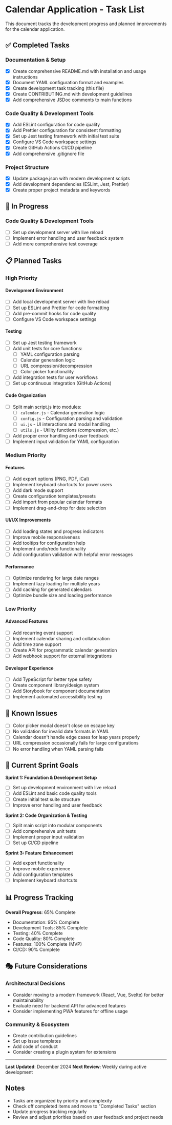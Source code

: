 # Calendar Application - Task List

This document tracks the development progress and planned improvements for the calendar application.

## ✅ Completed Tasks

### Documentation & Setup
- [x] Create comprehensive README.md with installation and usage instructions
- [x] Document YAML configuration format and examples
- [x] Create development task tracking (this file)
- [x] Create CONTRIBUTING.md with development guidelines
- [x] Add comprehensive JSDoc comments to main functions

### Code Quality & Development Tools
- [x] Add ESLint configuration for code quality
- [x] Add Prettier configuration for consistent formatting
- [x] Set up Jest testing framework with initial test suite
- [x] Configure VS Code workspace settings
- [x] Create GitHub Actions CI/CD pipeline
- [x] Add comprehensive .gitignore file

### Project Structure
- [x] Update package.json with modern development scripts
- [x] Add development dependencies (ESLint, Jest, Prettier)
- [x] Create proper project metadata and keywords

## 🔄 In Progress

### Code Quality & Development Tools
- [ ] Set up development server with live reload
- [ ] Implement error handling and user feedback system
- [ ] Add more comprehensive test coverage

## 📋 Planned Tasks

### High Priority

#### Development Environment
- [ ] Add local development server with live reload
- [ ] Set up ESLint and Prettier for code formatting
- [ ] Add pre-commit hooks for code quality
- [ ] Configure VS Code workspace settings

#### Testing
- [ ] Set up Jest testing framework
- [ ] Add unit tests for core functions:
  - [ ] YAML configuration parsing
  - [ ] Calendar generation logic
  - [ ] URL compression/decompression
  - [ ] Color picker functionality
- [ ] Add integration tests for user workflows
- [ ] Set up continuous integration (GitHub Actions)

#### Code Organization
- [ ] Split main script.js into modules:
  - [ ] `calendar.js` - Calendar generation logic
  - [ ] `config.js` - Configuration parsing and validation
  - [ ] `ui.js` - UI interactions and modal handling
  - [ ] `utils.js` - Utility functions (compression, etc.)
- [ ] Add proper error handling and user feedback
- [ ] Implement input validation for YAML configuration

### Medium Priority

#### Features
- [ ] Add export options (PNG, PDF, iCal)
- [ ] Implement keyboard shortcuts for power users
- [ ] Add dark mode support
- [ ] Create configuration templates/presets
- [ ] Add import from popular calendar formats
- [ ] Implement drag-and-drop for date selection

#### UI/UX Improvements
- [ ] Add loading states and progress indicators
- [ ] Improve mobile responsiveness
- [ ] Add tooltips for configuration help
- [ ] Implement undo/redo functionality
- [ ] Add configuration validation with helpful error messages

#### Performance
- [ ] Optimize rendering for large date ranges
- [ ] Implement lazy loading for multiple years
- [ ] Add caching for generated calendars
- [ ] Optimize bundle size and loading performance

### Low Priority

#### Advanced Features
- [ ] Add recurring event support
- [ ] Implement calendar sharing and collaboration
- [ ] Add time zone support
- [ ] Create API for programmatic calendar generation
- [ ] Add webhook support for external integrations

#### Developer Experience
- [ ] Add TypeScript for better type safety
- [ ] Create component library/design system
- [ ] Add Storybook for component documentation
- [ ] Implement automated accessibility testing

## 🐛 Known Issues

- [ ] Color picker modal doesn't close on escape key
- [ ] No validation for invalid date formats in YAML
- [ ] Calendar doesn't handle edge cases for leap years properly
- [ ] URL compression occasionally fails for large configurations
- [ ] No error handling when YAML parsing fails

## 🎯 Current Sprint Goals

**Sprint 1: Foundation & Development Setup**
- [ ] Set up development environment with live reload
- [ ] Add ESLint and basic code quality tools
- [ ] Create initial test suite structure
- [ ] Improve error handling and user feedback

**Sprint 2: Code Organization & Testing**
- [ ] Split main script into modular components
- [ ] Add comprehensive unit tests
- [ ] Implement proper input validation
- [ ] Set up CI/CD pipeline

**Sprint 3: Feature Enhancement**
- [ ] Add export functionality
- [ ] Improve mobile experience
- [ ] Add configuration templates
- [ ] Implement keyboard shortcuts

## 📊 Progress Tracking

**Overall Progress**: 65% Complete
- Documentation: 95% Complete
- Development Tools: 85% Complete
- Testing: 40% Complete
- Code Quality: 80% Complete
- Features: 100% Complete (MVP)
- CI/CD: 90% Complete

## 🎭 Future Considerations

### Architectural Decisions
- Consider moving to a modern framework (React, Vue, Svelte) for better maintainability
- Evaluate need for backend API for advanced features
- Consider implementing PWA features for offline usage

### Community & Ecosystem
- Create contribution guidelines
- Set up issue templates
- Add code of conduct
- Consider creating a plugin system for extensions

---

**Last Updated**: December 2024
**Next Review**: Weekly during active development

## Notes

- Tasks are organized by priority and complexity
- Check off completed items and move to "Completed Tasks" section
- Update progress tracking regularly
- Review and adjust priorities based on user feedback and project needs
